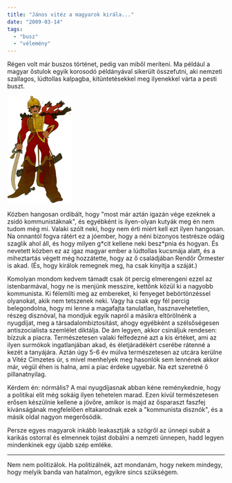 ```yaml
---
title: "János vitéz a magyarok királa..."
date: "2009-03-14"
tags: 
  - "busz"
  - "vélemény"
---
```


Régen volt már buszos történet, pedig van miből meríteni. Ma például a magyar őstulok egyik korosodó példányával sikerült összefutni, aki nemzeti szallagos, lúdtollas kalpagba, kitüntetésekkel meg ilyenekkel várta a pesti buszt.

![janosvitez](images/janosvitez.png)

Közben hangosan ordibált, hogy "most már aztán igazán vége ezeknek a zsidó kommunistáknak", és egyébként is ilyen-olyan kutyák meg én nem tudom még mi. Valaki szólt neki, hogy nem érti miért kell ezt ilyen hangosan. Na onnantól fogva rátért ez a jóember, hogy a néni bizonyos testrésze odáig szaglik ahol áll, és hogy milyen g\*cit kellene neki besz\*pnia és hogyan. És nevetett közben ez az igaz magyar ember a lúdtollas kucsmája alatt, és a miheztartás végett még hozzátette, hogy az ő családjában Rendőr Őrmester is akad. (És, hogy királok remegnek meg, ha csak kinyitja a száját.)

Komolyan mondom kedvem támadt csak öt percig elmerengeni ezzel az istenbarmával, hogy ne is menjünk messzire, kettőnk közül ki a nagyobb kommunista. Ki félemlíti meg az embereket, ki fenyeget bebörtönzéssel olyanokat, akik nem tetszenek neki. Vagy ha csak egy fél percig belegondolna, hogy mi lenne a magafajta tanulatlan, hasznavehetetlen, részeg disznóval, ha mondjuk egyik napról a másikra eltörölnénk a nyugdíjat, meg a társadalombiztosítást, ahogy egyébként a szélsőségesen antiszocialista szemlélet diktálja. De ám legyen, akkor csináljuk rendesen: bízzuk a piacra. Természetesen valaki felfedezné azt a kis értéket, ami az ilyen surmókok ingatlanjában akad, és életjáradékért cserébe rátenné a kezét a tanyájára. Aztán úgy 5-6 év múlva természetesen az utcára kerülne a Vitéz Címzetes úr, s mivel menhelyek meg hasonlók sem lennének akkor már, végül éhen is halna, ami a piac érdeke ugyebár. Na ezt szeretné ő pillanatnyilag.

Kérdem én: nórmális? A mai nyugdíjasnak abban kéne reménykednie, hogy a politikai elit még sokáig ilyen tehetelen marad. Ezen kívül természetesen erősen készülnie kellene a jövőre, amikor is majd az ősparaszt faszfej kívánságának megfelelően eltakarodnak ezek a "kommunista disznók", és a másik oldal nagyon megerősödik.

Persze egyes magyarok inkább leakasztják a szögről az ünnepi subát a karikás ostorral és elmennek tojást dobálni a nemzeti ünnepen, hadd legyen mindenkinek egy újabb szép emléke.

* * *

Nem nem politizálok. Ha politizálnék, azt mondanám, hogy nekem mindegy, hogy melyik banda van hatalmon, egyikre sincs szükségem.
